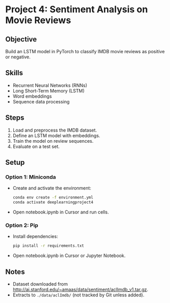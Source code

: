 # Project 4: Sentiment Analysis on Movie Reviews

## Objective
Build an LSTM model in PyTorch to classify IMDB movie reviews as positive or negative.

## Skills
- Recurrent Neural Networks (RNNs)
- Long Short-Term Memory (LSTM)
- Word embeddings
- Sequence data processing

## Steps
1. Load and preprocess the IMDB dataset.
2. Define an LSTM model with embeddings.
3. Train the model on review sequences.
4. Evaluate on a test set.

## Setup
### Option 1: Miniconda
- Create and activate the environment:
  ```bash
  conda env create -f environment.yml
  conda activate deeplearningproject4
- Open notebook.ipynb in Cursor and run cells.
### Option 2: Pip
- Install dependencies:
  ```bash
  pip install -r requirements.txt
- Open notebook.ipynb in Cursor or Jupyter Notebook.

## Notes
- Dataset downloaded from http://ai.stanford.edu/~amaas/data/sentiment/aclImdb_v1.tar.gz.
- Extracts to `./data/aclImdb/` (not tracked by Git unless added).